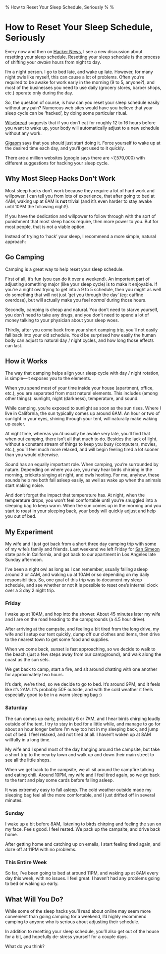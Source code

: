 % How to Reset Your Sleep Schedule, Seriously
%
%

# How to Reset Your Sleep Schedule, Seriously

Every now and then on [Hacker News][], I see a new discussion about resetting
your sleep schedule. Resetting your sleep schedule is the process of shifting
your *awake* hours from night to day.

I’m a night person. I go to bed late, and wake up late. However, for many night
owls like myself, this can cause a lot of problems. Often you’re required to be
awake for work early in the morning (9 to 5, anyone?), and most of the
businesses you need to use daily (grocery stores, barber shops, etc.) operate
only during the day.

So, the question of course, is how can you reset your sleep schedule easily
without any pain? Numerous web sites would have you believe that your sleep
cycle can be ‘hacked’, by doing some particular ritual.

[Wisebread][] suggests that if you don’t eat for roughly 12 to 16 hours before
you want to wake up, your body will automatically adjust to a new schedule
without any work.

[Gigaom][] says that you should just start doing it. Force yourself to wake up
at the desired time each day, and you’ll get used to it quickly.

There are a million websites (google says there are \~7,570,000) with different
suggestions for hacking your sleep cycle.

## Why Most Sleep Hacks Don’t Work

Most sleep hacks don’t work because they require a lot of hard work and
willpower. I can tell you from lots of experience, that after going to bed at
4AM, waking up at 6AM is **not** trivial (and it’s even harder to stay awake
until 10PM the following night!).

If you have the dedication and willpower to follow through with the sort of
punishment that most sleep hacks require, then more power to you. But for most
people, that is not a viable option.

Instead of trying to ‘hack’ your sleep, I recommend a more simple, natural
approach:

## Go Camping

Camping is a great way to help reset your sleep schedule.

First of all, it’s fun (you can do it over a weekend). An important part of
adjusting something major (like your sleep cycle) is to make it enjoyable. If
you’re a night owl trying to get into a 9 to 5 schedule, then you might as well
do something that will not just ‘get you through the day’ (eg: caffine
overdose), but will actually make you feel *normal* during those hours.

Secondly, camping is cheap and natural. You don’t need to starve yourself, you
don’t need to take any drugs, and you don’t need to spend a lot of money talking
to your physician about your sleep woes.

Thirdly, after you come back from your short camping trip, you’ll not easily
fall back into your old schedule. You’d be surprised how easily the human body
can adjust to natural day / night cycles, and how long those effects can last.

## How it Works

The way that camping helps align your sleep cycle with day / night rotation, is
simple—it exposes you to the elements.

When you spend most of your time inside your house (apartment, office, etc.),
you are separated from most natural elements. This includes (among other
things): sunlight, night (darkness), temperature, and sound.

While camping, you’re exposed to sunlight as soon as the sun rises. Where I live
in California, the sun typically comes up around 6AM. An hour or two of sunlight
in your eyes, shining through your tent, will naturally make waking up easier.

At night time, whereas you’d usually be awake very late, you’ll find that when
out camping, there isn’t all that much to do. Besides the lack of light, without
a constant stream of things to keep you busy (computers, movies, etc.), you’ll
feel much more relaxed, and will begin feeling tired a lot sooner than you would
otherwise.

Sound has an equally important role. When camping, you’re surrounded by nature.
Depending on where you are, you may hear birds chirping in the morning, crickets
singing at night, and owls hooting. For me, anyhow, these sounds help me both
fall asleep easily, as well as wake up when the animals start making noise.

And don’t forget the impact that temperature has. At night, when the temperature
drops, you won’t feel comfortable until you’re snuggled into a sleeping bag to
keep warm. When the sun comes up in the morning and you start to roast in your
sleeping back, your body will quickly adjust and help you out of bed.

## My Experiment

My wife and I just got back from a short three day camping trip with some of my
wife’s family and friends. Last weekend we left Friday for [San Simeon][] state
park in California, and got back to our apartment in Los Angeles late Sunday
afternoon.

I’ve been a night owl as long as I can remember, usually falling asleep around 3
or 4AM, and waking up at 10AM or so depending on my daily responsibilities. So,
one goal of this trip was to document my sleep schedule, and see whether or not
it is possible to reset one’s internal clock over a 3 day 2 night trip.

### Friday

I wake up at 10AM, and hop into the shower. About 45 minutes later my wife and I
are on the road heading to the campgrounds (a 4.5 hour drive).

After arriving at the campsite, and feeling a bit tired from the long drive, my
wife and I setup our tent quickly, dump off our clothes and items, then drive to
the nearest town to get some food and supplies.

When we come back, sunset is fast approaching, so we decide to walk to the beach
(just a few steps away from our campground), and walk along the coast as the sun
sets.

We get back to camp, start a fire, and sit around chatting with one another for
approximately two hours.

It’s dark, we’re tired, so we decide to go to bed. It’s around 9PM, and it feels
like it’s 2AM. It’s probably 50F outside, and with the cold weather it feels
especially good to be in a warm sleeping bag :)

### Saturday

The sun comes up early, probably 6 or 7AM, and I hear birds chirping loudly
outside of the tent. I try to stay in bed for a little while, and manage to go
for about an hour longer before I’m way too hot in my sleeping back, and jump
out of bed. I feel relaxed, and not tired at all. I haven’t woken up at 8AM
willfully in a long time.

My wife and I spend most of the day hanging around the campsite, but take a
short trip to the nearby town and walk up and down their main street to see all
the little shops.

When we get back to the campsite, we all sit around the campfire talking and
eating chili. Around 10PM, my wife and I feel tired again, so we go back to the
tent and play some cards before falling asleep.

It was extremely easy to fall asleep. The cold weather outside made my sleeping
bag feel all the more comfortable, and I just drifted off in several minutes.

### Sunday

I wake up a bit before 8AM, listening to birds chirping and feeling the sun on
my face. Feels good. I feel rested. We pack up the campsite, and drive back
home.

After getting home and catching up on emails, I start feeling tired again, and
doze off at 11PM with no problems.

### This Entire Week

So far, I’ve been going to bed at around 11PM, and waking up at 8AM every day
this week, with no issues. I feel great. I haven’t had any problems going to bed
or waking up early.

## What Will You Do?

While some of the sleep hacks you’ll read about online may seem more convenient
than going camping for a weekend, I’d highly recommend camping to anyone who is
serious about adjusting their schedule.

In addition to resetting your sleep schedule, you’ll also get out of the house
for a bit, and hopefully de-stress yourself for a couple days.

What do you think?

  [Hacker News]: http://news.ycombinator.com/
  [Wisebread]: http://www.wisebread.com/how-to-naturally-reset-your-sleep-cycle-overnight/
  [Gigaom]: http://gigaom.com/collaboration/how-to-reset-your-body-clock/
  [San Simeon]: http://www.parks.ca.gov/?page_id=590
